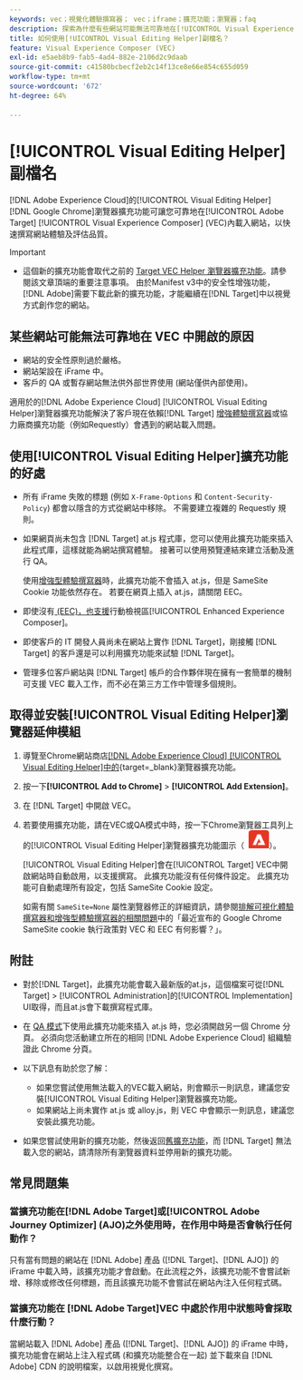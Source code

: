 ```yaml
---
keywords: vec；視覺化體驗撰寫器； vec；iframe；擴充功能；瀏覽器；faq
description: 探索為什麼有些網站可能無法可靠地在[!UICONTROL Visual Experience Composer] (VEC)中開啟。 [!UICONTROL Visual Editing Helper]瀏覽器擴充功能可讓您可靠地在VEC內載入網站。
title: 如何使用[!UICONTROL Visual Editing Helper]副檔名？
feature: Visual Experience Composer (VEC)
exl-id: e5aeb8b9-fab5-4ad4-882e-2106d2c9daab
source-git-commit: c41580bcbecf2eb2c14f13ce8e66e854c655d059
workflow-type: tm+mt
source-wordcount: '672'
ht-degree: 64%

---
```


# [!UICONTROL Visual Editing Helper]副檔名

[!DNL Adobe Experience Cloud]的[!UICONTROL Visual Editing Helper] [!DNL Google Chrome]瀏覽器擴充功能可讓您可靠地在[!UICONTROL Adobe Target] [!UICONTROL Visual Experience Composer] (VEC)內載入網站，以快速撰寫網站體驗及評估品質。

>[!IMPORTANT]
>
>* 這個新的擴充功能會取代之前的 [Target VEC Helper 瀏覽器擴充功能](/help/main/c-experiences/c-visual-experience-composer/r-troubleshoot-composer/vec-helper-browser-extension.md)。請參閱該文章頂端的重要注意事項。 由於Manifest v3中的安全性增強功能，[!DNL Adobe]需要下載此新的擴充功能，才能繼續在[!DNL Target]中以視覺方式創作您的網站。

## 某些網站可能無法可靠地在 VEC 中開啟的原因

* 網站的安全性原則過於嚴格。
* 網站架設在 iFrame 中。
* 客戶的 QA 或暫存網站無法供外部世界使用 (網站僅供內部使用)。

適用於的[!DNL Adobe Experience Cloud] [!UICONTROL Visual Editing Helper]瀏覽器擴充功能解決了客戶現在依賴[!DNL Target] [增強體驗撰寫器](/help/main/administrating-target/visual-experience-composer-set-up.md#eec)或協力廠商擴充功能（例如Requestly）會遇到的網站載入問題。

## 使用[!UICONTROL Visual Editing Helper]擴充功能的好處

* 所有 iFrame 失敗的標題 (例如 `X-Frame-Options` 和 `Content-Security-Policy`) 都會以隱含的方式從網站中移除。 不需要建立複雜的 Requestly 規則。
* 如果網頁尚未包含 [!DNL Target] at.js 程式庫，您可以使用此擴充功能來插入此程式庫，這樣就能為網站撰寫體驗。 接著可以使用預覽連結來建立活動及進行 QA。

  使用[增強型體驗撰寫器](/help/main/administrating-target/visual-experience-composer-set-up.md#eec)時，此擴充功能不會插入 at.js，但是 SameSite Cookie 功能依然存在。 若要在網頁上插入 at.js，請關閉 EEC。

* 即使沒有[ (EEC)，也支援](/help/main/c-experiences/c-visual-experience-composer/mobile-viewports.md)行動檢視區[!UICONTROL Enhanced Experience Composer]。
* 即使客戶的 IT 開發人員尚未在網站上實作 [!DNL Target]，剛接觸 [!DNL Target] 的客戶還是可以利用擴充功能來試驗 [!DNL Target]。
* 管理多位客戶網站與 [!DNL Target] 帳戶的合作夥伴現在擁有一套簡單的機制可支援 VEC 載入工作，而不必在第三方工作中管理多個規則。

## 取得並安裝[!UICONTROL Visual Editing Helper]瀏覽器延伸模組

1. 導覽至Chrome網站商店[[!DNL Adobe Experience Cloud] [!UICONTROL Visual Editing Helper]中的](https://chrome.google.com/webstore/detail/adobe-experience-cloud-vi/kgmjjkfjacffaebgpkpcllakjifppnca){target=_blank}瀏覽器擴充功能。
1. 按一下&#x200B;**[!UICONTROL Add to Chrome]** > **[!UICONTROL Add Extension]**。
1. 在 [!DNL Target] 中開啟 VEC。
1. 若要使用擴充功能，請在VEC或QA模式中時，按一下Chrome瀏覽器工具列上的[!UICONTROL Visual Editing Helper]瀏覽器擴充功能圖示（ ![Visual Editing擴充功能圖示](/help/main/c-experiences/c-visual-experience-composer/r-troubleshoot-composer/assets/visual-editing-helper.png)）。

   [!UICONTROL Visual Editing Helper]會在[!UICONTROL Target] VEC中開啟網站時自動啟用，以支援撰寫。 此擴充功能沒有任何條件設定。 此擴充功能可自動處理所有設定，包括 SameSite Cookie 設定。

   如需有關 `SameSite=None` 屬性瀏覽器修正的詳細資訊，請參閱[排解可視化體驗撰寫器和增強型體驗撰寫器的相關問題](/help/main/c-experiences/c-visual-experience-composer/r-troubleshoot-composer/issues-related-to-the-visual-experience-composer-vec-and-enhanced-experience-composer-eec.md)中的「最近宣布的 Google Chrome SameSite cookie 執行政策對 VEC 和 EEC 有何影響？」。

## 附註

* 對於[!DNL Target]，此擴充功能會載入最新版的at.js，這個檔案可從[!DNL Target] > [!UICONTROL Administration]的[!UICONTROL Implementation] UI取得，而且at.js會下載撰寫程式庫。
* 在 [QA 模式](/help/main/c-activities/c-activity-qa/activity-qa.md)下使用此擴充功能來插入 at.js 時，您必須開啟另一個 Chrome 分頁。 必須向您活動建立所在的相同 [!DNL Adobe Experience Cloud] 組織驗證此 Chrome 分頁。
* 以下訊息有助於您了解：

   * 如果您嘗試使用無法載入的VEC載入網站，則會顯示一則訊息，建議您安裝[!UICONTROL Visual Editing Helper]瀏覽器擴充功能。
   * 如果網站上尚未實作 at.js 或 alloy.js，則 VEC 中會顯示一則訊息，建議您安裝此擴充功能。
* 如果您嘗試使用新的擴充功能，然後返回[舊擴充功能](/help/main/c-experiences/c-visual-experience-composer/r-troubleshoot-composer/vec-helper-browser-extension.md)，而 [!DNL Target] 無法載入您的網站，請清除所有瀏覽器資料並停用新的擴充功能。

## 常見問題集

### 當擴充功能在[!DNL Adobe Target]或[!UICONTROL Adobe Journey Optimizer] (AJO)之外使用時，在作用中時是否會執行任何動作？

只有當有問題的網站在 [!DNL Adobe] 產品 ([!DNL Target]、[!DNL AJO]) 的 iFrame 中載入時，該擴充功能才會啟動。在此流程之外，該擴充功能不會嘗試新增、移除或修改任何標題，而且該擴充功能不會嘗試在網站內注入任何程式碼。

### 當擴充功能在 [!DNL Adobe Target]VEC 中處於作用中狀態時會採取什麼行動？

當網站載入 [!DNL Adobe] 產品 ([!DNL Target]、[!DNL AJO]) 的 iFrame 中時，擴充功能會在網站上注入程式碼 (和擴充功能整合在一起) 並下載來自 [!DNL Adobe] CDN 的說明檔案，以啟用視覺化撰寫。
